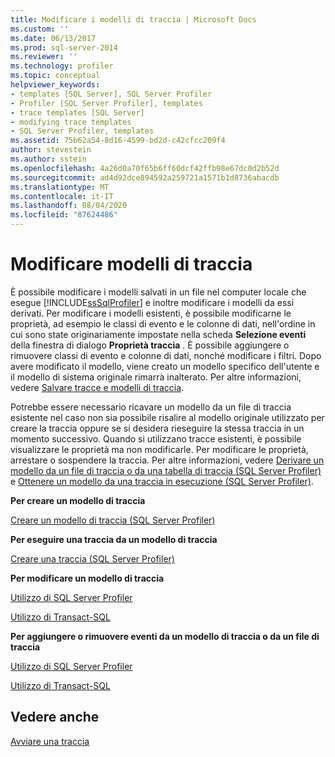 ```yaml
---
title: Modificare i modelli di traccia | Microsoft Docs
ms.custom: ''
ms.date: 06/13/2017
ms.prod: sql-server-2014
ms.reviewer: ''
ms.technology: profiler
ms.topic: conceptual
helpviewer_keywords:
- templates [SQL Server], SQL Server Profiler
- Profiler [SQL Server Profiler], templates
- trace templates [SQL Server]
- modifying trace templates
- SQL Server Profiler, templates
ms.assetid: 75b62a54-8d16-4599-bd2d-c42cfcc209f4
author: stevestein
ms.author: sstein
ms.openlocfilehash: 4a26d0a70f65b6ff60dcf42ffb98e67dc0d2b52d
ms.sourcegitcommit: ad4d92dce894592a259721a1571b1d8736abacdb
ms.translationtype: MT
ms.contentlocale: it-IT
ms.lasthandoff: 08/04/2020
ms.locfileid: "87624486"
---
```

# <a name="modify-trace-templates"></a>Modificare modelli di traccia
  È possibile modificare i modelli salvati in un file nel computer locale che esegue [!INCLUDE[ssSqlProfiler](../../includes/sssqlprofiler-md.md)] e inoltre modificare i modelli da essi derivati. Per modificare i modelli esistenti, è possibile modificarne le proprietà, ad esempio le classi di evento e le colonne di dati, nell'ordine in cui sono state originariamente impostate nella scheda **Selezione eventi** della finestra di dialogo **Proprietà traccia** . È possibile aggiungere o rimuovere classi di evento e colonne di dati, nonché modificare i filtri. Dopo avere modificato il modello, viene creato un modello specifico dell'utente e il modello di sistema originale rimarrà inalterato. Per altre informazioni, vedere [Salvare tracce e modelli di traccia](save-traces-and-trace-templates.md).  
  
 Potrebbe essere necessario ricavare un modello da un file di traccia esistente nel caso non sia possibile risalire al modello originale utilizzato per creare la traccia oppure se si desidera rieseguire la stessa traccia in un momento successivo. Quando si utilizzano tracce esistenti, è possibile visualizzare le proprietà ma non modificarle. Per modificare le proprietà, arrestare o sospendere la traccia. Per altre informazioni, vedere [Derivare un modello da un file di traccia o da una tabella di traccia &#40;SQL Server Profiler&#41;](sql-server-profiler.md) e [Ottenere un modello da una traccia in esecuzione &#40;SQL Server Profiler&#41;](derive-a-template-from-a-running-trace-sql-server-profiler.md).  
  
 **Per creare un modello di traccia**  
  
 [Creare un modello di traccia &#40;SQL Server Profiler&#41;](create-a-trace-template-sql-server-profiler.md)  
  
 **Per eseguire una traccia da un modello di traccia**  
  
 [Creare una traccia &#40;SQL Server Profiler&#41;](create-a-trace-sql-server-profiler.md)  
  
 **Per modificare un modello di traccia**  
  
 [Utilizzo di SQL Server Profiler](../../database-engine/modify-a-trace-template-sql-server-profiler.md)  
  
 [Utilizzo di Transact-SQL](../../relational-databases/sql-trace/modify-an-existing-trace-transact-sql.md)  
  
 **Per aggiungere o rimuovere eventi da un modello di traccia o da un file di traccia**  
  
 [Utilizzo di SQL Server Profiler](specify-events-and-data-columns-for-a-trace-file-sql-server-profiler.md)  
  
 [Utilizzo di Transact-SQL](/sql/relational-databases/system-stored-procedures/sp-trace-setevent-transact-sql)  
  
## <a name="see-also"></a>Vedere anche  
 [Avviare una traccia](start-a-trace.md)  
  
  
